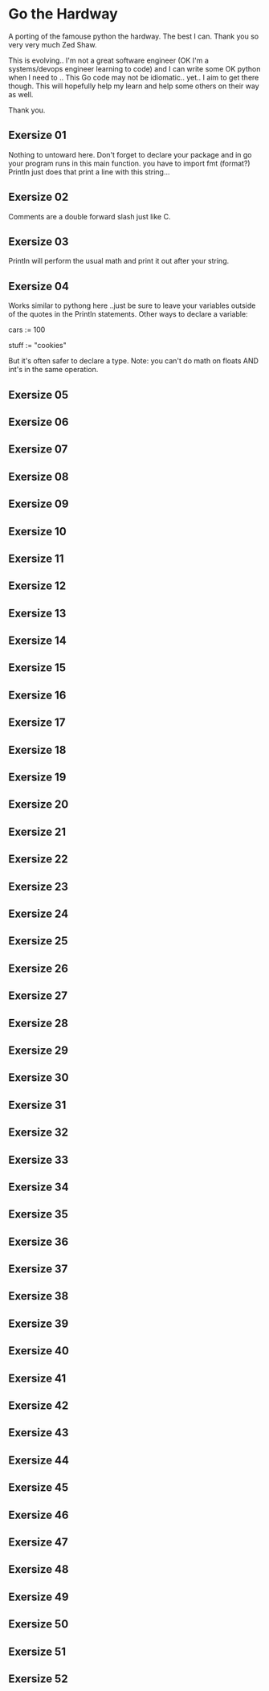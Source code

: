 # Go the Hardway 
A porting of the famouse python the hardway. The best I can. 
Thank you so very very much Zed Shaw.

This is evolving.. I'm not a great software engineer (OK I'm a systems/devops engineer learning to code) and I can write some OK python when I need to .. This Go code may not be idiomatic.. yet.. I aim to get there though. This will hopefully help my learn and help some others on their way as well. 

Thank you.

## Exersize 01
Nothing to untoward here. Don't forget to declare your package and in go your program runs in this main function.
you have to import fmt (format?) Println just does that print a line with this string...

## Exersize 02
Comments are a double forward slash just like C. 

## Exersize 03
Println will perform the usual math and print it out after your string.

## Exersize 04
Works similar to pythong here ..just be sure to leave your variables outside of the quotes in the Println statements. Other ways to declare a variable:

cars := 100

stuff := "cookies"

But it's often safer to declare a type.
Note: you can't do math on floats AND  int's in the same operation. 

## Exersize 05

## Exersize 06

## Exersize 07

## Exersize 08

## Exersize 09

## Exersize 10 

## Exersize 11

## Exersize 12

## Exersize 13

## Exersize 14

## Exersize 15

## Exersize 16

## Exersize 17

## Exersize 18

## Exersize 19

## Exersize 20

## Exersize 21

## Exersize 22

## Exersize 23

## Exersize 24

## Exersize 25

## Exersize 26

## Exersize 27

## Exersize 28

## Exersize 29

## Exersize 30

## Exersize 31

## Exersize 32

## Exersize 33

## Exersize 34

## Exersize 35

## Exersize 36

## Exersize 37

## Exersize 38

## Exersize 39

## Exersize 40

## Exersize 41

## Exersize 42

## Exersize 43

## Exersize 44

## Exersize 45

## Exersize 46

## Exersize 47

## Exersize 48

## Exersize 49

## Exersize 50

## Exersize 51

## Exersize 52

